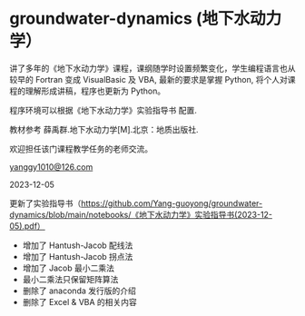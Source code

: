# groundwater-dynamics (地下水动力学）

讲了多年的《地下水动力学》课程，课纲随学时设置频繁变化，学生编程语言也从较早的 Fortran 变成 VisualBasic 及 VBA, 最新的要求是掌握 Python, 将个人对课程的理解形成讲稿，程序也更新为 Python。

程序环境可以根据《地下水动力学》实验指导书 配置.

教材参考 薛禹群.地下水动力学[M].北京：地质出版社.

欢迎担任该门课程教学任务的老师交流。

<yanggy1010@126.com>

2023-12-05

更新了实验指导书（https://github.com/Yang-guoyong/groundwater-dynamics/blob/main/notebooks/《地下水动力学》实验指导书(2023-12-05).pdf）

- 增加了 Hantush-Jacob 配线法
- 增加了 Hantush-Jacob 拐点法
- 增加了 Jacob 最小二乘法
- 最小二乘法只保留矩阵算法
- 删除了 anaconda 发行版的介绍
- 删除了 Excel & VBA 的相关内容
